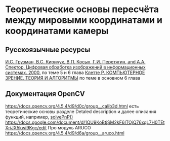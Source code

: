 # Теоретические основы пересчёта между мировыми координатами и координатами камеры
## Русскоязычные ресурсы
[И.С. Грузман, В.С. Киричук, В.П. Косых, Г.И. Перетягин, and А.А. Спектор. Цифровая обработка изображений в информационных системах. 2000.](https://techlibrary.ru/b/2k1r1u1i1n1a1o_2q.2z._1j_1e1r._3e1j1v1r1p1c1a2g_1p1b1r1a1b1p1t1l1a_1j1i1p1b1r1a1h1f1o1j1k_1c_1j1o1v1p1r1n1a1x1j1p1o1o2c1w_1s1j1s1t1f1n1a1w._2000.pdf)
по теме 5 и 6 глава
[Клетте Р. КОМПЬЮТЕРНОЕ ЗРЕНИЕ. ТЕОРИЯ И АЛГОРИТМЫ](https://dmkpress.com/catalog/computer/data/978-5-97060-702-2/) по теме в основном 6 глава

## Документация OpenCV
https://docs.opencv.org/4.5.4/d9/d0c/group__calib3d.html есть теоретические основы  разделе Detaled description и далее описания функций, например,
[solvePnP()](https://docs.opencv.org/4.5.4/d9/d0c/group__calib3d.html#ga549c2075fac14829ff4a58bc931c033d)
https://docs.google.com/document/d/1QU9KoBtjSM2kF6ITOjQ76xqL7H0TEtXriJX5kwi9Kgc/edit
Про модуль ARUCO https://docs.opencv.org/4.5.4/d9/d6a/group__aruco.html
